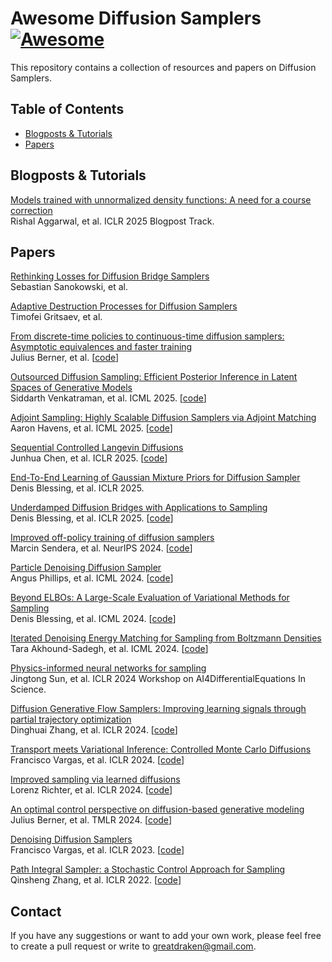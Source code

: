# Awesome Diffusion Samplers   [![Awesome](https://cdn.rawgit.com/sindresorhus/awesome/d7305f38d29fed78fa85652e3a63e154dd8e8829/media/badge.svg)](https://github.com/sindresorhus/awesome)
This repository contains a collection of resources and papers on Diffusion Samplers.

## Table of Contents
- [Blogposts \& Tutorials](#blogpost)
- [Papers](#paper)

<a name="blogpost" />

## Blogposts \& Tutorials

[Models trained with unnormalized density functions: A need for a course correction](https://d2jud02ci9yv69.cloudfront.net/2025-04-28-ebm-vs-mcmc-155/blog/ebm-vs-mcmc)  
Rishal Aggarwal, et al. ICLR 2025 Blogpost Track.

<a name="paper" />

## Papers

[Rethinking Losses for Diffusion Bridge Samplers](https://arxiv.org/abs/2506.10982)  
Sebastian Sanokowski, et al. 

[Adaptive Destruction Processes for Diffusion Samplers](https://arxiv.org/abs/2506.01541)  
Timofei Gritsaev, et al. 

[From discrete-time policies to continuous-time diffusion samplers: Asymptotic equivalences and faster training](https://arxiv.org/abs/2501.06148)  
Julius Berner, et al. [[code](https://github.com/GFNOrg/gfn-diffusion/tree/stagger)] 

[Outsourced Diffusion Sampling: Efficient Posterior Inference in Latent Spaces of Generative Models](https://arxiv.org/abs/2502.06999)  
Siddarth Venkatraman, et al. ICML 2025. [[code](https://github.com/HyperPotatoNeo/Outsourced_Diffusion_Sampling)] 

[Adjoint Sampling: Highly Scalable Diffusion Samplers via Adjoint Matching](https://arxiv.org/abs/2504.11713)  
Aaron Havens, et al. ICML 2025. [[code](https://github.com/facebookresearch/adjoint_sampling)] 

[Sequential Controlled Langevin Diffusions](https://arxiv.org/abs/2412.07081)  
Junhua Chen, et al. ICLR 2025. [[code](https://github.com/anonymous3141/SCLD)] 

[End-To-End Learning of Gaussian Mixture Priors for Diffusion Sampler](https://arxiv.org/abs/2503.00524)  
Denis Blessing, et al. ICLR 2025. 

[Underdamped Diffusion Bridges with Applications to Sampling](https://arxiv.org/abs/2503.01006)  
Denis Blessing, et al. ICLR 2025. [[code](https://github.com/DenisBless/UnderdampedDiffusionBridges)] 

[Improved off-policy training of diffusion samplers](https://arxiv.org/abs/2402.05098)  
Marcin Sendera, et al. NeurIPS 2024. [[code](https://github.com/GFNOrg/gfn-diffusion)] 

[Particle Denoising Diffusion Sampler](https://arxiv.org/abs/2402.06320)  
Angus Phillips, et al. ICML 2024. [[code](https://github.com/angusphillips/particle_denoising_diffusion_sampler)] 

[Beyond ELBOs: A Large-Scale Evaluation of Variational Methods for Sampling](https://arxiv.org/abs/2406.07423)  
Denis Blessing, et al. ICML 2024. [[code](https://github.com/DenisBless/variational_sampling_methods)] 

[Iterated Denoising Energy Matching for Sampling from Boltzmann Densities](https://arxiv.org/abs/2402.06121)  
Tara Akhound-Sadegh, et al. ICML 2024. [[code](https://github.com/jarridrb/dem)] 

[Physics-informed neural networks for sampling](https://openreview.net/forum?id=KwHPBIGkET)  
Jingtong Sun, et al. ICLR 2024 Workshop on AI4DifferentialEquations In Science. 

[Diffusion Generative Flow Samplers: Improving learning signals through partial trajectory optimization](https://arxiv.org/abs/2310.02679)  
Dinghuai Zhang, et al. ICLR 2024. [[code](https://github.com/zdhNarsil/Diffusion-Generative-Flow-Samplers)] 

[Transport meets Variational Inference: Controlled Monte Carlo Diffusions](https://arxiv.org/abs/2307.01050)  
Francisco Vargas, et al. ICLR 2024. [[code](https://github.com/shreyaspadhy/CMCD)] 

[Improved sampling via learned diffusions](https://arxiv.org/abs/2307.01198)  
Lorenz Richter, et al. ICLR 2024. [[code](https://github.com/juliusberner/sde_sampler)]  

[An optimal control perspective on diffusion-based generative modeling](https://arxiv.org/abs/2211.01364)  
Julius Berner, et al. TMLR 2024. [[code](https://github.com/juliusberner/sde_sampler)] 

[Denoising Diffusion Samplers](https://arxiv.org/abs/2302.13834)  
Francisco Vargas, et al. ICLR 2023. [[code](https://github.com/franciscovargas/denoising_diffusion_samplers)]  

[Path Integral Sampler: a Stochastic Control Approach for Sampling](https://arxiv.org/abs/2111.15141)  
Qinsheng Zhang, et al. ICLR 2022. [[code](https://github.com/qsh-zh/pis)]  

## Contact
If you have any suggestions or want to add your own work, please feel free to create a pull request or write to [greatdraken@gmail.com](mailto:greatdraken@gmail.com).
